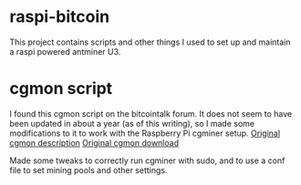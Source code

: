 # raspi-bitcoin
This project contains scripts and other things I used to set up and maintain a raspi powered antminer U3.

# cgmon script
I found this cgmon script on the bitcointalk forum.  It does not seem to have been updated in about a year (as of this writing), so I made some modifications to it to work with the Raspberry Pi cgminer setup.
[Original cgmon description](https://bitcointalk.org/index.php?topic=353436.0)
[Original cgmon download](http://www.forked.net/~apex/cgmon/cgmon.tcl)

Made some tweaks to correctly run cgminer with sudo, and to use a conf file to set mining pools and other settings.
